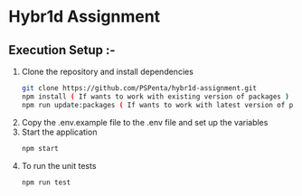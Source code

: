# Hybr1d Assignment

## Execution Setup :-
1. Clone the repository and install dependencies
	 ```bash
	 git clone https://github.com/PSPenta/hybr1d-assignment.git
	 npm install ( If wants to work with existing version of packages )
	 npm run update:packages ( If wants to work with latest version of packages )
	```
2. Copy the .env.example file to the .env file and set up the variables
3. Start the application
	```bash
	npm start
	```
4. To run the unit tests
	```bash
	npm run test
	```
